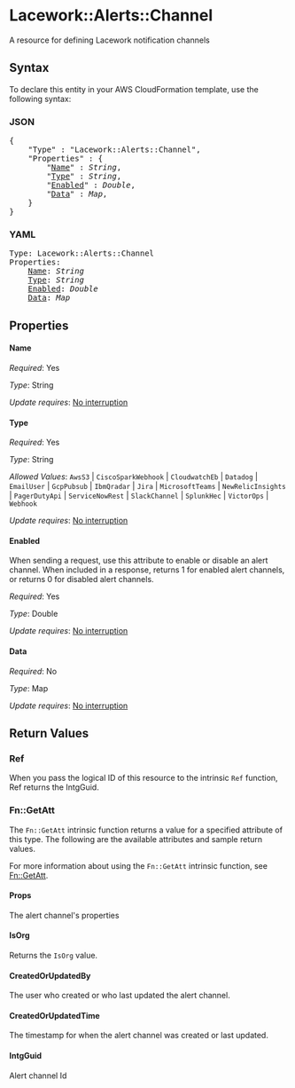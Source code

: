 # Lacework::Alerts::Channel

A resource for defining Lacework notification channels

## Syntax

To declare this entity in your AWS CloudFormation template, use the following syntax:

### JSON

<pre>
{
    "Type" : "Lacework::Alerts::Channel",
    "Properties" : {
        "<a href="#name" title="Name">Name</a>" : <i>String</i>,
        "<a href="#type" title="Type">Type</a>" : <i>String</i>,
        "<a href="#enabled" title="Enabled">Enabled</a>" : <i>Double</i>,
        "<a href="#data" title="Data">Data</a>" : <i>Map</i>,
    }
}
</pre>

### YAML

<pre>
Type: Lacework::Alerts::Channel
Properties:
    <a href="#name" title="Name">Name</a>: <i>String</i>
    <a href="#type" title="Type">Type</a>: <i>String</i>
    <a href="#enabled" title="Enabled">Enabled</a>: <i>Double</i>
    <a href="#data" title="Data">Data</a>: <i>Map</i>
</pre>

## Properties

#### Name

_Required_: Yes

_Type_: String

_Update requires_: [No interruption](https://docs.aws.amazon.com/AWSCloudFormation/latest/UserGuide/using-cfn-updating-stacks-update-behaviors.html#update-no-interrupt)

#### Type

_Required_: Yes

_Type_: String

_Allowed Values_: <code>AwsS3</code> | <code>CiscoSparkWebhook</code> | <code>CloudwatchEb</code> | <code>Datadog</code> | <code>EmailUser</code> | <code>GcpPubsub</code> | <code>IbmQradar</code> | <code>Jira</code> | <code>MicrosoftTeams</code> | <code>NewRelicInsights</code> | <code>PagerDutyApi</code> | <code>ServiceNowRest</code> | <code>SlackChannel</code> | <code>SplunkHec</code> | <code>VictorOps</code> | <code>Webhook</code>

_Update requires_: [No interruption](https://docs.aws.amazon.com/AWSCloudFormation/latest/UserGuide/using-cfn-updating-stacks-update-behaviors.html#update-no-interrupt)

#### Enabled

When sending a request, use this attribute to enable or disable an alert channel. When included in a response, returns 1 for enabled alert channels, or returns 0 for disabled alert channels.

_Required_: Yes

_Type_: Double

_Update requires_: [No interruption](https://docs.aws.amazon.com/AWSCloudFormation/latest/UserGuide/using-cfn-updating-stacks-update-behaviors.html#update-no-interrupt)

#### Data

_Required_: No

_Type_: Map

_Update requires_: [No interruption](https://docs.aws.amazon.com/AWSCloudFormation/latest/UserGuide/using-cfn-updating-stacks-update-behaviors.html#update-no-interrupt)

## Return Values

### Ref

When you pass the logical ID of this resource to the intrinsic `Ref` function, Ref returns the IntgGuid.

### Fn::GetAtt

The `Fn::GetAtt` intrinsic function returns a value for a specified attribute of this type. The following are the available attributes and sample return values.

For more information about using the `Fn::GetAtt` intrinsic function, see [Fn::GetAtt](https://docs.aws.amazon.com/AWSCloudFormation/latest/UserGuide/intrinsic-function-reference-getatt.html).

#### Props

The alert channel's properties

#### IsOrg

Returns the <code>IsOrg</code> value.

#### CreatedOrUpdatedBy

The user who created or who last updated the alert channel.

#### CreatedOrUpdatedTime

The timestamp for when the alert channel was created or last updated.

#### IntgGuid

Alert channel Id

